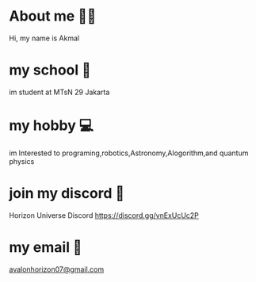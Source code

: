 About me 🙎‍♂️
=============================
Hi, my name is Akmal

my school 🏫
==============================
im student at MTsN 29 Jakarta

my hobby 💻
==============================
im Interested to programing,robotics,Astronomy,Alogorithm,and quantum physics

join my discord 🔗
==============================
Horizon Universe Discord
https://discord.gg/vnExUcUc2P

my email 📧
==============================
avalonhorizon07@gmail.com
